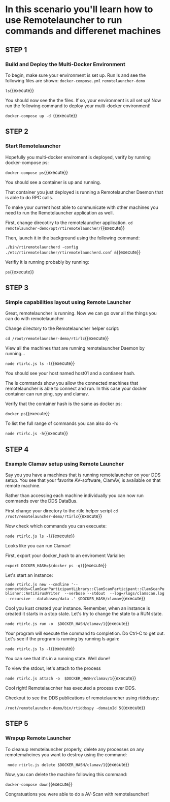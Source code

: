 # In this scenario you'll learn how to use Remotelauncher to run commands and differenet machines 

## STEP 1
### Build and Deploy the Multi-Docker Environment


To begin, make sure your environment is set up. Run ls and see the following files are shown:
`docker-compose.yml`
`remotelauncher-demo`

`ls`{{execute}}

You should now see the the files. If so, your environment is all set up! Now run the following command to deploy your multi-docker environment!


`docker-compose up -d `{{execute}}

## STEP 2
### Start Remotelauncher

Hopefully you multi-docker enviroment is deployed, verify by running docker-compose ps:

`docker-compose ps`{{execute}}

You should see a container is up and running.

That container you just deployed is running a Remotelauncher Daemon that is able to do RPC calls.

To make your current host able to communicate with other machines you need to run the Remotelauncher application as well.

First, change direcotiry to the remotelauncher application.
`cd remotelauncher-demo/opt/rtiremotelauncher/`{{execute}}

Then, launch it in the background using the following command:

`./bin/rtiremotelauncherd -config ./etc/rtiremotelauncher/rtiremotelauncherd.conf &`{{execute}}

Verifiy it is running probably by running:

`ps`{{execute}}

## STEP 3
### Simple capabilities layout using Remote Launcher

Great, remotelauncher is running. Now we can go over all the things you can do with remotelauncher

Change directory to the Remotelauncher helper script:

`cd /root/remotelauncher-demo/rtirlc`{{execute}}

View all the machines that are running remotelauncher Daemon by running...

`node rtirlc.js ls -l`{{execute}}

You should see your host named host01 and a contianer hash. 

The ls commands show you allow the connected machines that remotelauncher is able to connect and run. In this case your docker container can run ping, spy and clamav.

Verify that the container hash is the same as docker ps:

`docker ps`{{execute}}

To list the full range of commands you can also do -h:

`node rtirlc.js -h`{{execute}}
## STEP 4 
### Example Clamav setup using Remote Launcher

Say you you have a machines that is running remotelauncher on your DDS setup. 
You see that your favorite AV-software, ClamAV, is available on that remote machine. 


Rather than accessing each machine individually you can now run commands over the DDS DataBus.

First change your directory to the rtilc helper script
`cd /root/remotelauncher-demo/rtirlc`{{execute}}

Now check which commands you can execuete:

`node rtirlc.js ls -l`{{execute}}

Looks like you can run Clamav!

First, export your docker_hash to an enviroment Varialbe:

`export DOCKER_HASH=$(docker ps -q)`{{execute}}

Let's start an instance:

`node rtirlc.js new --cmdline '--connextdds=ClamScanParticipantLibrary::ClamScanParticipant::ClamScanPublisher::AntiVirusWriter  --verbose --stdout  --log=/logs/clamscan.log  --recursive --database=/data .' $DOCKER_HASH/clamav`{{execute}}

Cool you kust created your instance. Remember, when an instance is created it starts in a stop state. Let's try to change the state to a RUN state.

`node rtirlc.js run -o  $DOCKER_HASH/clamav/1`{{execute}}

Your program will execute the command to completion. Do Ctrl-C to get out.
Let's see if the program is running by running ls again:

`node rtirlc.js ls -l`{{execute}}

You can see that it's in a running state. Well done!

To view the stdout, let's attach to the process


`node rtirlc.js attach -o  $DOCKER_HASH/clamav/1`{{execute}}


Cool right! Remotelaucnher has executed a process over DDS.

Checkout to see the DDS publications of remotelauncher using rtiddsspy:

`/root/remotelauncher-demo/bin/rtiddsspy -domainId 5`{{execute}}

## STEP 5
### Wrapup Remote Launcher

To cleanup remotelauncher properly, delete any processes on any remotemahcines you want to destroy using the command:

` node rtirlc.js delete $DOCKER_HASH/clamav/1`{{execute}}

Now, you can delete the machine following this command:

`docker-compose down`{{execute}}

Congratuations you were able to do a AV-Scan with remotelauncher!



